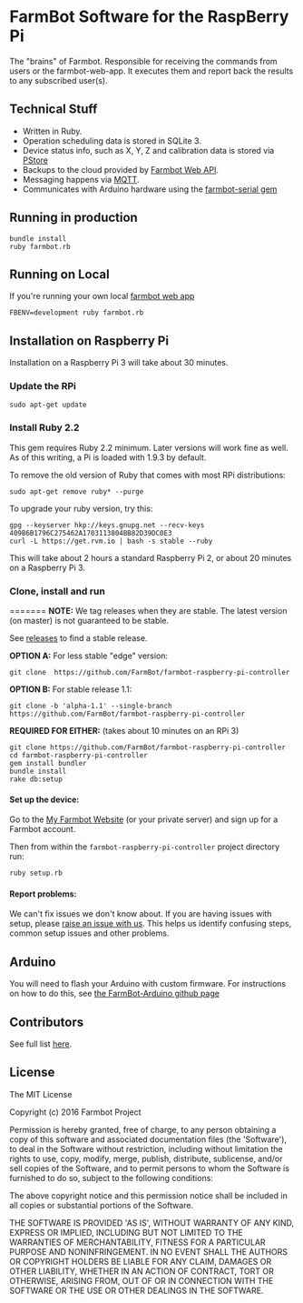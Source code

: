 # FarmBot Software for the RaspBerry Pi

The "brains" of Farmbot. Responsible for receiving the commands from users or the farmbot-web-app. It executes them and report back the results to any subscribed user(s).

Technical Stuff
---------------

* Written in Ruby.
* Operation scheduling data is stored in SQLite 3.
* Device status info, such as X, Y, Z and calibration data is stored via [PStore](http://ruby-doc.org/stdlib-1.9.2/libdoc/pstore/rdoc/PStore.html)
* Backups to the cloud provided by [Farmbot Web API](https://github.com/farmbot/farmbot-web-api).
* Messaging happens via [MQTT](http://mqtt.org/).
* Communicates with Arduino hardware using the [farmbot-serial gem](https://github.com/FarmBot/farmbot-serial)

Running in production
---------------------

```
bundle install
ruby farmbot.rb
```


Running on Local
----------------

If you're running your own local [farmbot web app](https://github.com/farmbot/farmbot-web-app)

`FBENV=development ruby farmbot.rb`


Installation on Raspberry Pi
----------------------------

Installation on a Raspberry Pi 3 will take about 30 minutes.

### Update the RPi

```
sudo apt-get update
```

### Install Ruby 2.2

This gem requires Ruby 2.2 minimum. Later versions will work fine as well. As of this writing, a Pi is loaded with 1.9.3 by default.

To remove the old version of Ruby that comes with most RPi distributions:

```
sudo apt-get remove ruby* --purge
```

To upgrade your ruby version, try this:

```
gpg --keyserver hkp://keys.gnupg.net --recv-keys 409B6B1796C275462A1703113804BB82D39DC0E3
curl -L https://get.rvm.io | bash -s stable --ruby
```

This will take about 2 hours a standard Raspberry Pi 2, or about 20 minutes on a Raspberry Pi 3.

### Clone, install and run

=======
**NOTE:** We tag releases when they are stable. The latest version (on master) is not guaranteed to be stable.

See [releases](https://github.com/FarmBot/farmbot-raspberry-pi-controller/releases) to find a stable release.

**OPTION A:** For less stable "edge" version:

```
git clone  https://github.com/FarmBot/farmbot-raspberry-pi-controller
```

**OPTION B:** For stable release 1.1:

```
git clone -b 'alpha-1.1' --single-branch  https://github.com/FarmBot/farmbot-raspberry-pi-controller
```

**REQUIRED FOR EITHER:** (takes about 10 minutes on an RPi 3)

```
git clone https://github.com/FarmBot/farmbot-raspberry-pi-controller
cd farmbot-raspberry-pi-controller
gem install bundler
bundle install
rake db:setup
```

#### Set up the device:

Go to the [My Farmbot Website](http://my.farmbot.io) (or your private server) and sign up for a Farmbot account.

Then from within the `farmbot-raspberry-pi-controller` project directory run:

```bash
ruby setup.rb
```

#### Report problems:

We can't fix issues we don't know about. If you are having issues with setup, please [raise an issue with us](https://github.com/FarmBot/farmbot-raspberry-pi-controller/issues/new). This helps us identify confusing steps, common setup issues and other problems.

Arduino
-------

You will need to flash your Arduino with custom firmware. For instructions on how to do this, see [the FarmBot-Arduino github page](https://github.com/FarmBot/farmbot-arduino-firmware)

Contributors
-------

See full list [here](https://github.com/FarmBot/farmbot-raspberry-pi-controller/graphs/contributors).

License
-------

The MIT License

Copyright (c) 2016 Farmbot Project

Permission is hereby granted, free of charge, to any person obtaining
a copy of this software and associated documentation files (the
'Software'), to deal in the Software without restriction, including
without limitation the rights to use, copy, modify, merge, publish,
distribute, sublicense, and/or sell copies of the Software, and to
permit persons to whom the Software is furnished to do so, subject to
the following conditions:

The above copyright notice and this permission notice shall be
included in all copies or substantial portions of the Software.

THE SOFTWARE IS PROVIDED 'AS IS', WITHOUT WARRANTY OF ANY KIND,
EXPRESS OR IMPLIED, INCLUDING BUT NOT LIMITED TO THE WARRANTIES OF
MERCHANTABILITY, FITNESS FOR A PARTICULAR PURPOSE AND NONINFRINGEMENT.
IN NO EVENT SHALL THE AUTHORS OR COPYRIGHT HOLDERS BE LIABLE FOR ANY
CLAIM, DAMAGES OR OTHER LIABILITY, WHETHER IN AN ACTION OF CONTRACT,
TORT OR OTHERWISE, ARISING FROM, OUT OF OR IN CONNECTION WITH THE
SOFTWARE OR THE USE OR OTHER DEALINGS IN THE SOFTWARE.
